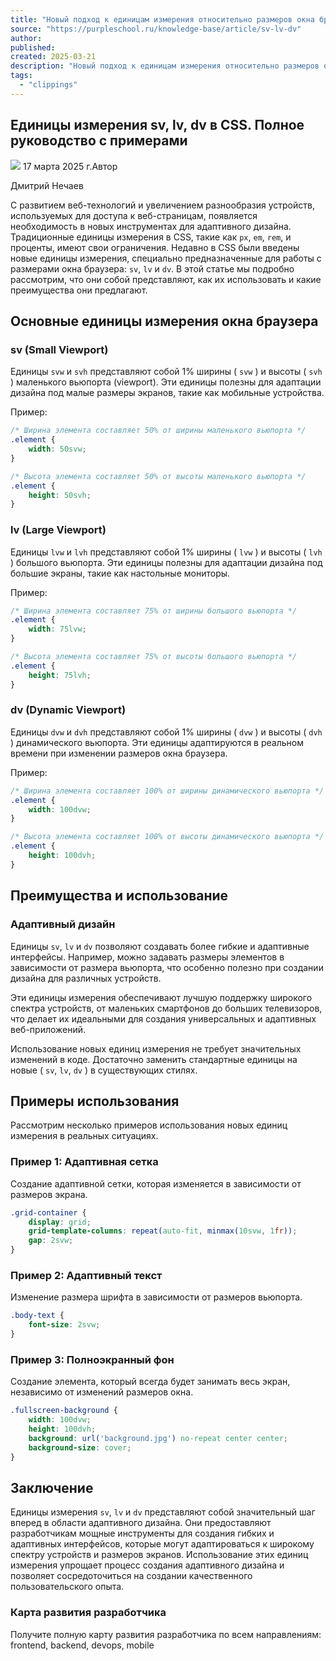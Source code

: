 ```yaml
---
title: "Новый подход к единицам измерения относительно размеров окна браузера в CSS; sv, lv, dv"
source: "https://purpleschool.ru/knowledge-base/article/sv-lv-dv"
author:
published:
created: 2025-03-21
description: "Новый подход к единицам измерения относительно размеров окна браузера в CSS; sv, lv, dv"
tags:
  - "clippings"
---
```

## Единицы измерения sv, lv, dv в CSS. Полное руководство с примерами

![](https://purpleschool.ru/_next/static/media/time-icon.33f80bd8.svg) 17 марта 2025 г.Автор

Дмитрий Нечаев

С развитием веб-технологий и увеличением разнообразия устройств, используемых для доступа к веб-страницам, появляется необходимость в новых инструментах для адаптивного дизайна. Традиционные единицы измерения в CSS, такие как `px`, `em`, `rem`, и проценты, имеют свои ограничения. Недавно в CSS были введены новые единицы измерения, специально предназначенные для работы с размерами окна браузера: `sv`, `lv` и `dv`. В этой статье мы подробно рассмотрим, что они собой представляют, как их использовать и какие преимущества они предлагают.

## Основные единицы измерения окна браузера

### sv (Small Viewport)

Единицы `svw` и `svh` представляют собой 1% ширины ( `svw` ) и высоты ( `svh` ) маленького вьюпорта (viewport). Эти единицы полезны для адаптации дизайна под малые размеры экранов, такие как мобильные устройства.

Пример:

```css
/* Ширина элемента составляет 50% от ширины маленького вьюпорта */
.element {
    width: 50svw;
}

/* Высота элемента составляет 50% от высоты маленького вьюпорта */
.element {
    height: 50svh;
}
```

### lv (Large Viewport)

Единицы `lvw` и `lvh` представляют собой 1% ширины ( `lvw` ) и высоты ( `lvh` ) большого вьюпорта. Эти единицы полезны для адаптации дизайна под большие экраны, такие как настольные мониторы.

Пример:

```css
/* Ширина элемента составляет 75% от ширины большого вьюпорта */
.element {
    width: 75lvw;
}

/* Высота элемента составляет 75% от высоты большого вьюпорта */
.element {
    height: 75lvh;
}
```

### dv (Dynamic Viewport)

Единицы `dvw` и `dvh` представляют собой 1% ширины ( `dvw` ) и высоты ( `dvh` ) динамического вьюпорта. Эти единицы адаптируются в реальном времени при изменении размеров окна браузера.

Пример:

```css
/* Ширина элемента составляет 100% от ширины динамического вьюпорта */
.element {
    width: 100dvw;
}

/* Высота элемента составляет 100% от высоты динамического вьюпорта */
.element {
    height: 100dvh;
}
```

## Преимущества и использование

### Адаптивный дизайн

Единицы `sv`, `lv` и `dv` позволяют создавать более гибкие и адаптивные интерфейсы. Например, можно задавать размеры элементов в зависимости от размера вьюпорта, что особенно полезно при создании дизайна для различных устройств.

Эти единицы измерения обеспечивают лучшую поддержку широкого спектра устройств, от маленьких смартфонов до больших телевизоров, что делает их идеальными для создания универсальных и адаптивных веб-приложений.

Использование новых единиц измерения не требует значительных изменений в коде. Достаточно заменить стандартные единицы на новые ( `sv`, `lv`, `dv` ) в существующих стилях.

## Примеры использования

Рассмотрим несколько примеров использования новых единиц измерения в реальных ситуациях.

### Пример 1: Адаптивная сетка

Создание адаптивной сетки, которая изменяется в зависимости от размеров экрана.

```css
.grid-container {
    display: grid;
    grid-template-columns: repeat(auto-fit, minmax(10svw, 1fr));
    gap: 2svw;
}
```

### Пример 2: Адаптивный текст

Изменение размера шрифта в зависимости от размеров вьюпорта.

```css
.body-text {
    font-size: 2svw;
}
```

### Пример 3: Полноэкранный фон

Создание элемента, который всегда будет занимать весь экран, независимо от изменений размеров окна.

```css
.fullscreen-background {
    width: 100dvw;
    height: 100dvh;
    background: url('background.jpg') no-repeat center center;
    background-size: cover;
}
```

## Заключение

Единицы измерения `sv`, `lv` и `dv` представляют собой значительный шаг вперед в области адаптивного дизайна. Они предоставляют разработчикам мощные инструменты для создания гибких и адаптивных интерфейсов, которые могут адаптироваться к широкому спектру устройств и размеров экранов. Использование этих единиц измерения упрощает процесс создания адаптивного дизайна и позволяет сосредоточиться на создании качественного пользовательского опыта.

### Карта развития разработчика

Получите полную карту развития разработчика по всем направлениям: frontend, backend, devops, mobile